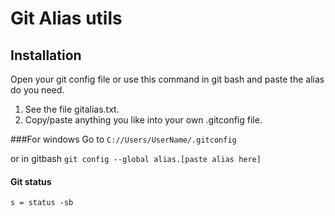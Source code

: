 # Git Alias utils


## Installation 

Open your git config file or use this command in git bash and paste the alias do you need. 

1) See the file gitalias.txt.
2) Copy/paste anything you like into your own .gitconfig file.

###For windows 
Go to 
```C://Users/UserName/.gitconfig```

or in gitbash
```git config --global alias.[paste alias here] ```


#### Git status
```s = status -sb```
